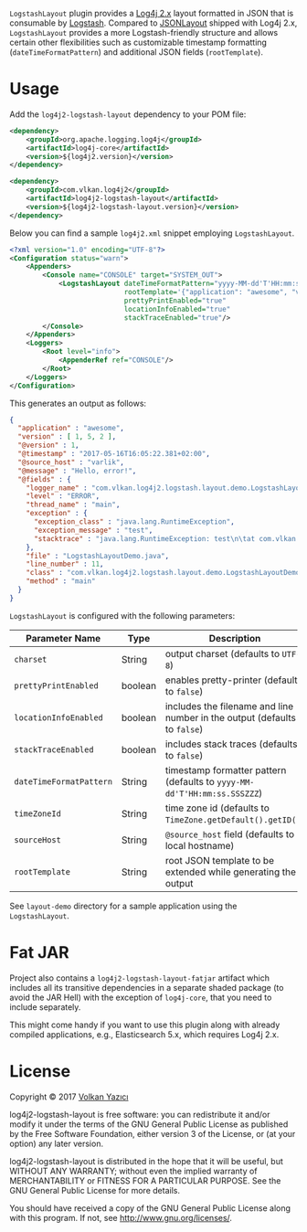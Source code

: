 `LogstashLayout` plugin provides a [Log4j 2.x](https://logging.apache.org/log4j/2.x/)
layout formatted in JSON that is consumable by
[Logstash](https://www.elastic.co/products/logstash). Compared to
[JSONLayout](https://logging.apache.org/log4j/2.x/manual/layouts.html#JSONLayout)
shipped with Log4j 2.x, `LogstashLayout` provides a more Logstash-friendly
structure and allows certain other flexibilities such as customizable
timestamp formatting (`dateTimeFormatPattern`) and additional JSON fields
(`rootTemplate`).

# Usage

Add the `log4j2-logstash-layout` dependency to your POM file:

```xml
<dependency>
    <groupId>org.apache.logging.log4j</groupId>
    <artifactId>log4j-core</artifactId>
    <version>${log4j2.version}</version>
</dependency>

<dependency>
    <groupId>com.vlkan.log4j2</groupId>
    <artifactId>log4j2-logstash-layout</artifactId>
    <version>${log4j2-logstash-layout.version}</version>
</dependency>
```

Below you can find a sample `log4j2.xml` snippet employing `LogstashLayout`.

```xml
<?xml version="1.0" encoding="UTF-8"?>
<Configuration status="warn">
    <Appenders>
        <Console name="CONSOLE" target="SYSTEM_OUT">
            <LogstashLayout dateTimeFormatPattern="yyyy-MM-dd'T'HH:mm:ss.SSSZZZ"
                            rootTemplate='{"application": "awesome", "version": [1, 5, 2]}'
                            prettyPrintEnabled="true"
                            locationInfoEnabled="true"
                            stackTraceEnabled="true"/>
        </Console>
    </Appenders>
    <Loggers>
        <Root level="info">
            <AppenderRef ref="CONSOLE"/>
        </Root>
    </Loggers>
</Configuration>
```

This generates an output as follows:

```json
{
  "application" : "awesome",
  "version" : [ 1, 5, 2 ],
  "@version" : 1,
  "@timestamp" : "2017-05-16T16:05:22.381+02:00",
  "@source_host" : "varlik",
  "@message" : "Hello, error!",
  "@fields" : {
    "logger_name" : "com.vlkan.log4j2.logstash.layout.demo.LogstashLayoutDemo",
    "level" : "ERROR",
    "thread_name" : "main",
    "exception" : {
      "exception_class" : "java.lang.RuntimeException",
      "exception_message" : "test",
      "stacktrace" : "java.lang.RuntimeException: test\n\tat com.vlkan.log4j2.logstash.layout.demo.LogstashLayoutDemo.main(LogstashLayoutDemo.java:10)\n"
    },
    "file" : "LogstashLayoutDemo.java",
    "line_number" : 11,
    "class" : "com.vlkan.log4j2.logstash.layout.demo.LogstashLayoutDemo",
    "method" : "main"
  }
}
```

`LogstashLayout` is configured with the following parameters:

| Parameter Name | Type | Description |
|----------------|------|-------------|
| `charset` | String | output charset (defaults to `UTF-8`) |
| `prettyPrintEnabled` | boolean | enables pretty-printer (defaults to `false`) |
| `locationInfoEnabled` | boolean | includes the filename and line number in the output (defaults to `false`) |
| `stackTraceEnabled` | boolean | includes stack traces (defaults to `false`) |
| `dateTimeFormatPattern` | String | timestamp formatter pattern (defaults to `yyyy-MM-dd'T'HH:mm:ss.SSSZZZ`) |
| `timeZoneId` | String | time zone id (defaults to `TimeZone.getDefault().getID()`) |
| `sourceHost` | String | `@source_host` field (defaults to local hostname) |
| `rootTemplate` | String | root JSON template to be extended while generating the output |

See `layout-demo` directory for a sample application using the `LogstashLayout`.

Fat JAR
=======

Project also contains a `log4j2-logstash-layout-fatjar` artifact which
includes all its transitive dependencies in a separate shaded package (to
avoid the JAR Hell) with the exception of `log4j-core`, that you need to
include separately.

This might come handy if you want to use this plugin along with already
compiled applications, e.g., Elasticsearch 5.x, which requires Log4j 2.x.

# License

Copyright &copy; 2017 [Volkan Yazıcı](http://vlkan.com/)

log4j2-logstash-layout is free software: you can redistribute it and/or modify
it under the terms of the GNU General Public License as published by the Free
Software Foundation, either version 3 of the License, or (at your option) any
later version.

log4j2-logstash-layout is distributed in the hope that it will be useful, but
WITHOUT ANY WARRANTY; without even the implied warranty of MERCHANTABILITY or
FITNESS FOR A PARTICULAR PURPOSE. See the GNU General Public License for more
details.

You should have received a copy of the GNU General Public License along with
this program. If not, see http://www.gnu.org/licenses/.
